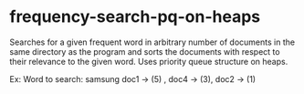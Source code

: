 # frequency-search-pq-on-heaps
Searches for a given frequent word in arbitrary number of documents in the same directory as the program and sorts the documents with respect to their relevance to the given word.
Uses priority queue structure on heaps.

Ex: Word to search: samsung
doc1 -> (5) , doc4 -> (3), doc2 -> (1)
